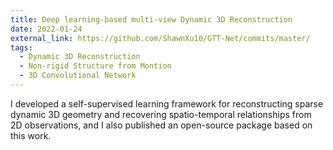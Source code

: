 ```yaml
---
title: Deep learning-based multi-view Dynamic 3D Reconstruction
date: 2022-01-24
external_link: https://github.com/ShawnXu10/GTT-Net/commits/master/
tags:
  - Dynamic 3D Reconstruction
  - Non-rigid Structure from Montion
  - 3D Convolutional Network
---
```


I developed a self-supervised learning framework for reconstructing sparse dynamic 3D geometry and recovering spatio-temporal relationships from 2D observations, and I also published an open-source package based on this work.

<!--more-->
